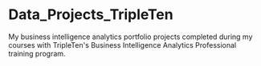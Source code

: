 # Data_Projects_TripleTen
My business intelligence analytics portfolio projects completed during my courses with TripleTen's Business Intelligence Analytics Professional training program.
